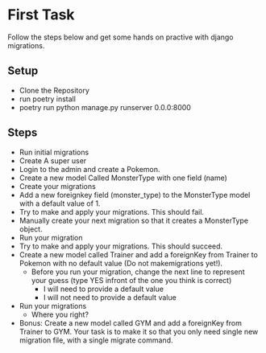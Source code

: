 # First Task

Follow the steps below and get some hands on practive with django migrations.


## Setup
- Clone the Repository
- run poetry install
- poetry run python manage.py runserver 0.0.0:8000

## Steps
- Run initial migrations
- Create A super user
- Login to the admin and create a Pokemon.
- Create a new model Called MonsterType with one field (name)
- Create your migrations
- Add a new foreignkey field (monster_type) to the MonsterType model with a default value of 1.
- Try to make and apply your migrations. This should fail.
- Manually create your next migration so that it creates a MonsterType object.
- Run your migration
- Try to make and apply your migrations. This should succeed. 
- Create a new model called Trainer and add a foreignKey from Trainer to Pokemon with no default value (Do not makemigrations yet!).
    - Before you run your migration, change the next line to represent your guess (type YES infront of the one you think is correct)
        - I will need to provide a default value
        - I will not need to provide a default value
- Run your migrations
    - Where you right?
- Bonus: Create a new model called GYM and add a foreignKey from Trainer to GYM. Your task is to make it so that you only need single new migration file, with a single migrate command.

